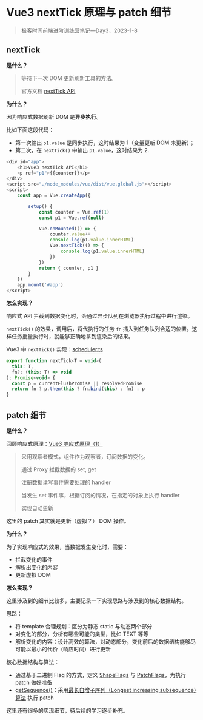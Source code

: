 # Vue3 nextTick 原理与 patch 细节

> 极客时间前端进阶训练营笔记—Day3，2023-1-8

## nextTick

**是什么？**

> 等待下一次 DOM 更新刷新工具的方法。
> 
> 官方文档 [nextTick API][1]

**为什么？**

因为响应式数据刷新 DOM 是**异步执行**。

比如下面这段代码：

- 第一次输出 `p1.value` 是同步执行，这时结果为 1（变量更新 DOM 未更新）；
- 第二次，在 `nextTick()` 中输出 `p1.value`，这时结果为 2.

```js
<div id="app">
    <h1>Vue3 nextTick API</h1>
    <p ref="p1">{{counter}}</p>
</div>
<script src="./node_modules/vue/dist/vue.global.js"></script>
<script>
    const app = Vue.createApp({

        setup() {
            const counter = Vue.ref(1)
            const p1 = Vue.ref(null)

            Vue.onMounted(() => {
                counter.value++
                console.log(p1.value.innerHTML)
                Vue.nextTick(() => {
                    console.log(p1.value.innerHTML)
                })
            })
            return { counter, p1 }
        }
    })
    app.mount('#app')
</script>
```

**怎么实现？**

响应式 API 拦截到数据变化时，会通过异步队列在浏览器执行过程中进行渲染。

`nextTick()` 的效果，调用后，将代执行的任务 `fn` 插入到任务队列合适的位置。这样任务批量执行时，就能够正确地拿到渲染后的结果。

Vue3 中 `nextTick()` 实现：[scheduler.ts][2]

```js
export function nextTick<T = void>(
  this: T,
  fn?: (this: T) => void
): Promise<void> {
  const p = currentFlushPromise || resolvedPromise
  return fn ? p.then(this ? fn.bind(this) : fn) : p
}
```

## patch 细节

**是什么？**

回顾响应式原理：[Vue3 响应式原理（1）][3]

> 采用观察者模式，组件作为观察者，订阅数据的变化。
> 
> 通过 Proxy 拦截数据的 set, get
> 
> 注册数据读写事件需要处理的 handler
> 
> 当发生 set 事件事，根据订阅的情况，在指定的对象上执行 handler
> 
> 实现自动更新

这里的 patch 其实就是更新（虚拟？） DOM 操作。

**为什么？**

为了实现响应式的效果，当数据发生变化时，需要：

- 拦截变化的事件
- 解析出变化的内容
- 更新虚拟 DOM

**怎么实现？**

这里涉及到的细节比较多，主要记录一下实现思路与涉及到的核心数据结构。

思路：

- 将 template 合理规划：区分为静态 static 与动态两个部分
- 对变化的部分，分析有哪些可能的类型，比如 TEXT 等等
- 解析变化的内容：设计高效的算法，对动态部分，变化前后的数据结构能够尽可能以最小的代价（响应时间）进行更新

核心数据结构与算法：

- 通过基于二进制 Flag 的方式，定义 [ShapeFlags][4] 与 [PatchFlags][7]，为执行 patch 做好准备
- [getSequence()][6]：采用[最长自增子序列（Longest increasing subsequence）算法][5] 执行 patch

这里还有很多的实现细节，待后续的学习逐步补充。


[1]: https://cn.vuejs.org/api/general.html#nexttick
[2]: https://github.com/vuejs/core/blob/6aaf8efefffdb0d4b93f178b2bb36cd3c6bc31b8/packages/runtime-core/src/scheduler.ts#L53
[3]: frontend-camp-day-1.md
[4]: https://github.com/vuejs/core/blob/6f663d47e527c96d539b5c8e1786b30dd32bd8e8/packages/shared/src/shapeFlags.ts
[5]: https://en.wikipedia.org/wiki/Longest_increasing_subsequence
[6]: https://github.com/vuejs/core/blob/da2ced15339b6fdb7a1459fa359bb79346a82bc2/packages/runtime-core/src/renderer.ts#L2402
[7]: https://github.com/vuejs/core/blob/9c304bfe7942a20264235865b4bb5f6e53fdee0d/packages/shared/src/patchFlags.ts
